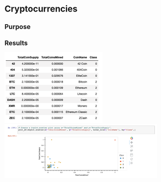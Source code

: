 # Cryptocurrencies

## Purpose

## Results

![Final_DataFrame](https://github.com/tysonseang/Cryptocurrencies/blob/main/Resources/Final_DataFrame.png)
![Scatter_Plot](https://github.com/tysonseang/Cryptocurrencies/blob/main/Resources/Scatter_Plot.png)